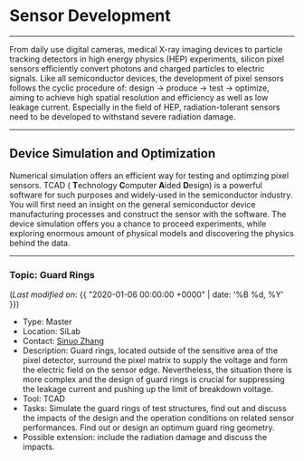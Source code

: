 # Sensor Development

***

From daily use digital cameras, medical X-ray imaging devices to particle tracking detectors in high energy physics (HEP) experiments, silicon pixel sensors efficiently convert photons and charged particles to electric signals. Like all semiconductor devices, the development of pixel sensors follows the cyclic procedure of: design &rarr; produce &rarr; test &rarr; optimize, aiming to achieve high spatial resolution and efficiency as well as low leakage current. Especially in the field of HEP, radiation-tolerant sensors need to be developed to withstand severe radiation damage.

***

## Device Simulation and Optimization

Numerical simulation offers an efficient way for testing and optimzing pixel sensors. TCAD ( **T**echnology **C**omputer **A**ided **D**esign) is a powerful software for such purposes and widely-used in the semiconductor industry. You will first need an insight on the general semiconductor device manufacturing processes and construct the sensor with the software. The device simulation offers you a chance to proceed experiments, while exploring enormous amount of physical models and discovering the physics behind the data. 

***

### Topic: Guard Rings

(_Last modified on_: {{ "2020-01-06 00:00:00 +0000" | date: '%B %d, %Y' }})

- Type: Master
- Location: SiLab
- Contact: [Sinuo Zhang](mailto:s.zhang@physik.uni-bonn.de)
- Description: Guard rings, located outside of the sensitive area of the pixel detector, surround the pixel matrix to supply the voltage and form the electric field on the sensor edge. Nevertheless, the situation there is more complex and the design of guard rings is crucial for suppressing the leakage current and pushing up the limit of breakdown voltage.
- Tool: TCAD
- Tasks: Simulate the guard rings of test structures, find out and discuss the impacts of the design and the operation conditions on related sensor performances.  Find out or design an optimum guard ring geometry.
- Possible extension: include the radiation damage and discuss the impacts.
